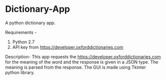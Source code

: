 # Dictionary-App
A python dictionary app.

Requirements - 
1. Python 2.7
2. API key from https://developer.oxforddictionaries.com

Description-
This app requests the https://developer.oxforddictionaries.com for the meaning of the word and the response is given in a JSON type.
The meaning is parsed from the response.
The GUI is made using Tkinter python library.

